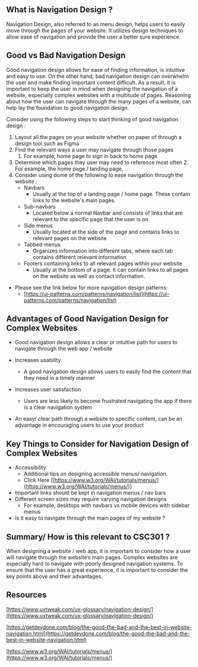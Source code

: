 ## What is Navigation Design ?
Navigation Design, also referred to as menu design, helps users to easily move through the pages of your website. It utilizes design techniques to allow ease of navigation and provide the user a better sure experience. 


## Good vs Bad Navigation Design 
Good navigation design allows for ease of  finding information, is intuitive and easy to use. On the other hand, bad navigation design can overwhelm the user and make finding important content difficult.  As a result,  it is important to keep the user in mind when designing the navigation of a website, especially complex websites with a multitude of pages. Reasoning about how the user can navigate through the many pages of a website, can help lay the foundation to good navigation design. 

Consider using the following steps to start thinking of good navigation design  : 

1. Layout all the pages on your website whether on paper of through a design tool such as Figma 
2.  Find the relevant ways a user may navigate through those pages 
    1. For example, home page to sign in back to home page 
3. Determine which pages they user may need to reference most often
    2. For example, the home page / landing page, 
4. Consider using dome of the following to ease navigation through the website :  
    * Navbars
        * Usually at the top of a landing page / home page. These contain links to the website's main pages. 
    * Sub-navbars
        * Located below a normal Navbar and  consists of links that are relevant to the specific page that the user is on 
    * Side menus
        * Usually located at the side of the page and contains links to relevant pages on the website 
    * Tabbed menus
        * Organizes information into different tabs, where each tab contains different relevant information
    * Footers containing links to all relevant pages within your website 
        * Usually at the bottom of a page. It can contain links to all pages on the website as well as contact information.
          
* Please see the link below for more navigation design patterns:
    * [https://ui-patterns.com/patterns/navigation/list](https://ui-patterns.com/patterns/navigation/list)
      

## Advantages of Good Navigation Design for Complex Websites  

* Good navigation design allows a clear or  intuitive path for users to navigate through the web app / website 
* Increases usability 
    * A good navigation design allows users to easily find the content that they need in a timely manner  
* Increases user satisfaction 
    * Users are less likely to become frustrated navigating the app if there is a clear  navigation system      

* An easy/ clear  path through a website to specific content, can be an advantage in encouraging users to use your product 

     


## Key Things  to Consider for Navigation Design of Complex Websites 
* Accessibility 
    * Additional tips on designing accessible menus/ navigation.
    * Click Here [[https://www.w3.org/WAI/tutorials/menus/](https://www.w3.org/WAI/tutorials/menus/)]
* Important links should be kept in navigation menus / nav bars
* Different screen sizes may require varying navigation designs 
    * For example, desktops  with navbars vs mobile devices with sidebar menus 
* Is it easy to navigate through the main pages of my website ?
  

## Summary/ How is this relevant to CSC301 ? 

When designing a website / web app, it is important to consider how a user will navigate through the website’s  main pages.  Complex websites are especially hard to navigate with poorly designed navigation systems. To ensure that the user has a great experience, it is important to consider the key points above and their advantages. 

## Resources 

[https://www.uxtweak.com/ux-glossary/navigation-design/](https://www.uxtweak.com/ux-glossary/navigation-design/)

[https://getdevdone.com/blog/the-good-the-bad-and-the-best-in-website-navigation.html](https://getdevdone.com/blog/the-good-the-bad-and-the-best-in-website-navigation.html)

[https://www.w3.org/WAI/tutorials/menus/](https://www.w3.org/WAI/tutorials/menus/)
